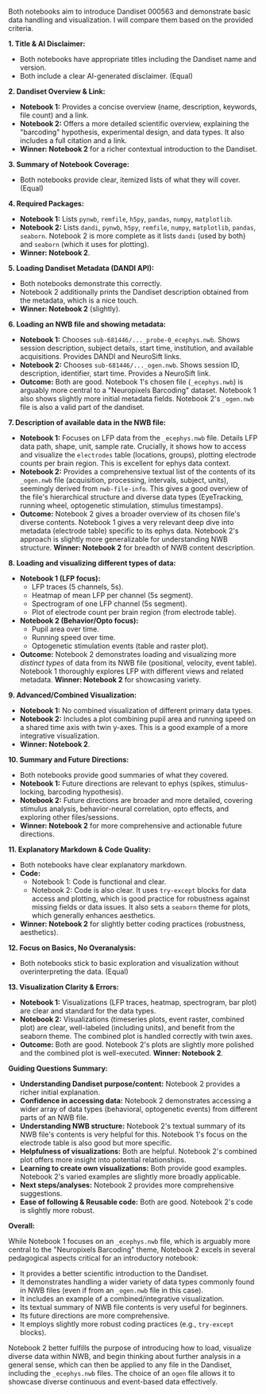 Both notebooks aim to introduce Dandiset 000563 and demonstrate basic data handling and visualization. I will compare them based on the provided criteria.

**1. Title & AI Disclaimer:**
*   Both notebooks have appropriate titles including the Dandiset name and version.
*   Both include a clear AI-generated disclaimer. (Equal)

**2. Dandiset Overview & Link:**
*   **Notebook 1:** Provides a concise overview (name, description, keywords, file count) and a link.
*   **Notebook 2:** Offers a more detailed scientific overview, explaining the "barcoding" hypothesis, experimental design, and data types. It also includes a full citation and a link.
*   **Winner: Notebook 2** for a richer contextual introduction to the Dandiset.

**3. Summary of Notebook Coverage:**
*   Both notebooks provide clear, itemized lists of what they will cover. (Equal)

**4. Required Packages:**
*   **Notebook 1:** Lists `pynwb`, `remfile`, `h5py`, `pandas`, `numpy`, `matplotlib`.
*   **Notebook 2:** Lists `dandi`, `pynwb`, `h5py`, `remfile`, `numpy`, `matplotlib`, `pandas`, `seaborn`. Notebook 2 is more complete as it lists `dandi` (used by both) and `seaborn` (which it uses for plotting).
*   **Winner: Notebook 2**.

**5. Loading Dandiset Metadata (DANDI API):**
*   Both notebooks demonstrate this correctly.
*   Notebook 2 additionally prints the Dandiset description obtained from the metadata, which is a nice touch.
*   **Winner: Notebook 2** (slightly).

**6. Loading an NWB file and showing metadata:**
*   **Notebook 1:** Chooses `sub-681446/..._probe-0_ecephys.nwb`. Shows session description, subject details, start time, institution, and available acquisitions. Provides DANDI and NeuroSift links.
*   **Notebook 2:** Chooses `sub-681446/..._ogen.nwb`. Shows session ID, description, identifier, start time. Provides a NeuroSift link.
*   **Outcome:** Both are good. Notebook 1's chosen file (`_ecephys.nwb`) is arguably more central to a "Neuropixels Barcoding" dataset. Notebook 1 also shows slightly more initial metadata fields. Notebook 2's `_ogen.nwb` file is also a valid part of the dandiset.

**7. Description of available data in the NWB file:**
*   **Notebook 1:** Focuses on LFP data from the `_ecephys.nwb` file. Details LFP data path, shape, unit, sample rate. Crucially, it shows how to access and visualize the `electrodes` table (locations, groups), plotting electrode counts per brain region. This is excellent for ephys data context.
*   **Notebook 2:** Provides a comprehensive textual list of the contents of its `_ogen.nwb` file (acquisition, processing, intervals, subject, units), seemingly derived from `nwb-file-info`. This gives a good overview of the file's hierarchical structure and diverse data types (EyeTracking, running wheel, optogenetic stimulation, stimulus timestamps).
*   **Outcome:** Notebook 2 gives a broader overview of its chosen file's diverse contents. Notebook 1 gives a very relevant deep dive into metadata (electrode table) specific to its ephys data. Notebook 2's approach is slightly more generalizable for understanding NWB structure. **Winner: Notebook 2** for breadth of NWB content description.

**8. Loading and visualizing different types of data:**
*   **Notebook 1 (LFP focus):**
    *   LFP traces (5 channels, 5s).
    *   Heatmap of mean LFP per channel (5s segment).
    *   Spectrogram of one LFP channel (5s segment).
    *   Plot of electrode count per brain region (from electrode table).
*   **Notebook 2 (Behavior/Opto focus):**
    *   Pupil area over time.
    *   Running speed over time.
    *   Optogenetic stimulation events (table and raster plot).
*   **Outcome:** Notebook 2 demonstrates loading and visualizing more *distinct types* of data from its NWB file (positional, velocity, event table). Notebook 1 thoroughly explores LFP with different views and related metadata. **Winner: Notebook 2** for showcasing variety.

**9. Advanced/Combined Visualization:**
*   **Notebook 1:** No combined visualization of different primary data types.
*   **Notebook 2:** Includes a plot combining pupil area and running speed on a shared time axis with twin y-axes. This is a good example of a more integrative visualization.
*   **Winner: Notebook 2**.

**10. Summary and Future Directions:**
*   Both notebooks provide good summaries of what they covered.
*   **Notebook 1:** Future directions are relevant to ephys (spikes, stimulus-locking, barcoding hypothesis).
*   **Notebook 2:** Future directions are broader and more detailed, covering stimulus analysis, behavior-neural correlation, opto effects, and exploring other files/sessions.
*   **Winner: Notebook 2** for more comprehensive and actionable future directions.

**11. Explanatory Markdown & Code Quality:**
*   Both notebooks have clear explanatory markdown.
*   **Code:**
    *   Notebook 1: Code is functional and clear.
    *   Notebook 2: Code is also clear. It uses `try-except` blocks for data access and plotting, which is good practice for robustness against missing fields or data issues. It also sets a `seaborn` theme for plots, which generally enhances aesthetics.
*   **Winner: Notebook 2** for slightly better coding practices (robustness, aesthetics).

**12. Focus on Basics, No Overanalysis:**
*   Both notebooks stick to basic exploration and visualization without overinterpreting the data. (Equal)

**13. Visualization Clarity & Errors:**
*   **Notebook 1:** Visualizations (LFP traces, heatmap, spectrogram, bar plot) are clear and standard for the data types.
*   **Notebook 2:** Visualizations (timeseries plots, event raster, combined plot) are clear, well-labeled (including units), and benefit from the seaborn theme. The combined plot is handled correctly with twin axes.
*   **Outcome:** Both are good. Notebook 2's plots are slightly more polished and the combined plot is well-executed. **Winner: Notebook 2**.

**Guiding Questions Summary:**
*   **Understanding Dandiset purpose/content:** Notebook 2 provides a richer initial explanation.
*   **Confidence in accessing data:** Notebook 2 demonstrates accessing a wider array of data types (behavioral, optogenetic events) from different parts of an NWB file.
*   **Understanding NWB structure:** Notebook 2's textual summary of its NWB file's contents is very helpful for this. Notebook 1's focus on the electrode table is also good but more specific.
*   **Helpfulness of visualizations:** Both are helpful. Notebook 2's combined plot offers more insight into potential relationships.
*   **Learning to create own visualizations:** Both provide good examples. Notebook 2's varied examples are slightly more broadly applicable.
*   **Next steps/analyses:** Notebook 2 provides more comprehensive suggestions.
*   **Ease of following & Reusable code:** Both are good. Notebook 2's code is slightly more robust.

**Overall:**

While Notebook 1 focuses on an `_ecephys.nwb` file, which is arguably more central to the "Neuropixels Barcoding" theme, Notebook 2 excels in several pedagogical aspects critical for an introductory notebook:
*   It provides a better scientific introduction to the Dandiset.
*   It demonstrates handling a wider variety of data types commonly found in NWB files (even if from an `_ogen.nwb` file in this case).
*   It includes an example of a combined/integrative visualization.
*   Its textual summary of NWB file contents is very useful for beginners.
*   Its future directions are more comprehensive.
*   It employs slightly more robust coding practices (e.g., `try-except` blocks).

Notebook 2 better fulfills the purpose of introducing how to load, visualize diverse data within NWB, and begin thinking about further analysis in a general sense, which can then be applied to any file in the Dandiset, including the `_ecephys.nwb` files. The choice of an `ogen` file allows it to showcase diverse continuous and event-based data effectively.